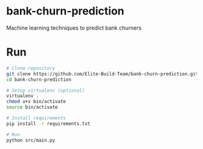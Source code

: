 # bank-churn-prediction
Machine learning techniques to predict bank churners

# Run
```bash
# Clone repository
git clone https://github.com/Elite-Build-Team/bank-churn-prediction.git
cd bank-churn-prediction

# Setup virtualenv (optional)
virtualenv .
chmod u+x bin/activate
source bin/activate

# Install requirements
pip install -r requirements.txt

# Run
python src/main.py
```
